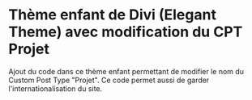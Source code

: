 # Thème enfant de Divi (Elegant Theme) avec modification du CPT Projet

Ajout du code dans ce thème enfant permettant de modifier le nom du Custom Post Type "Projet". Ce code permet aussi de garder l'internationalisation du site.
